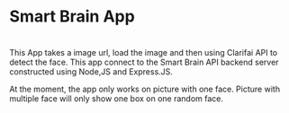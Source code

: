 # Smart Brain App
#

This App takes a image url, load the image and then using Clarifai API to detect the face. This app connect to the Smart Brain API backend server constructed using Node,JS and Express.JS.

At the moment, the app only works on picture with one face. Picture with multiple face will only show one box on one random face.
